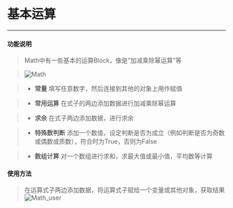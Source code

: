 # 基本运算
__________________________

#### 功能说明

>Math中有一些基本的运算Block，像是“加减乘除幂运算”等

>![Math](/image/Operation/Math.jpg)

>* __常量__
填写任意数字，然后连接到其他的对象上用作赋值

>* __常用运算__
在式子的两边添加数据进行加减乘除幂运算

>* __求余__
在式子两边添加数据，进行求余

>* __特殊数判断__
添加一个数值，设定判断是否为成立（例如判断是否为奇数或偶数或质数），符合时为True，否则为False

>* __数组计算__
对一个数组进行求和，求最大值或最小值，平均数等计算


#### 使用方法

>在运算式子两边添加数据，将运算式子赋给一个变量或其他对象，获取结果
>![Math_user](/image/Operation/Math_user.gif)


